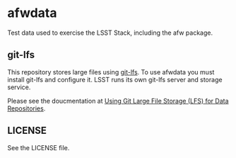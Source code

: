 afwdata
=======

Test data used to exercise the LSST Stack, including the afw package.


git-lfs
-------

This repository stores large files using [git-lfs](https://git-lfs.github.com/). To use afwdata you must install git-lfs and configure it. LSST runs its own git-lfs server and storage service.

Please see the doucmentation at [Using Git Large File Storage (LFS) for Data Repositories](http://developer.lsst.io/en/latest/tools/git_lfs.html).


LICENSE
-------

See the LICENSE file.
